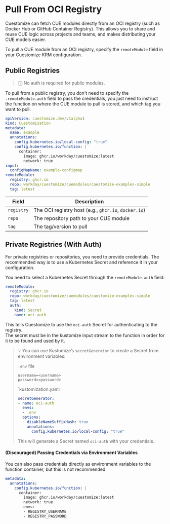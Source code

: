 # Pull From OCI Registry

Cuestomize can fetch CUE modules directly from an OCI registry (such as Docker Hub or GitHub Container Registry). This allows you to share and reuse CUE logic across projects and teams, and makes distributing your CUE models easier.

To pull a CUE module from an OCI registry, specify the `remoteModule` field in your Cuestomize KRM configuration.

## Public Registries

> ⓘ No auth is required for public modules.

To pull from a public registry, you don't need to specify the `.remoteModule.auth` field to pass the credentials,
you just need to instruct the function on where the CUE module to pull is stored, and which tag you want to pull.

```yaml
apiVersion: cuestomize.dev/v1alpha1
kind: Cuestomization
metadata:
  name: example
  annotations:
    config.kubernetes.io/local-config: "true"
    config.kubernetes.io/function: |
      container:
        image: ghcr.io/workday/cuestomize:latest
        network: true
input:
  configMapName: example-configmap
remoteModule:
  registry: ghcr.io
  repo: workday/cuestomize/cuemodules/cuestomize-examples-simple
  tag: latest
```

| Field      | Description                                          |
| ---------- | ---------------------------------------------------- |
| `registry` | The OCI registry host (e.g., `ghcr.io`, `docker.io`) |
| `repo`     | The repository path to your CUE module               |
| `tag`      | The tag/version to pull                              |

## Private Registries (With Auth)

For private registries or repositories, you need to provide credentials. The recommended way is to use a Kubernetes Secret and reference it in your configuration.

You need to select a Kubernetes Secret through the `remoteModule.auth` field:

```yaml
remoteModule:
  registry: ghcr.io
  repo: workday/cuestomize/cuemodules/cuestomize-examples-simple
  tag: latest
  auth:
    kind: Secret
    name: oci-auth
```

This tells Cuestomize to use the `oci-auth` Secret for authenticating to the registry.<br/>
The secret must be in the kustomize input stream to the function in order for it to be found and used by it.

> 💡 You can use Kustomize’s `secretGenerator` to create a Secret from environment variables:
> 
> `.env` file
> ```env
> username=<username>
> password=<password>
> ```
> 
> `kustomization.yaml
> ```yaml
> secretGenerator:
> - name: oci-auth
>   envs:
>   - .env
>   options:
>     disableNameSuffixHash: true
>     annotations:
>       config.kubernetes.io/local-config: "true"
> ```
> 
> This will generate a Secret named `oci-auth` with your credentials.


#### (Discouraged) Passing Credentials via Environment Variables

You can also pass credentials directly as environment variables to the function container, but this is not recommended:

```yaml
metadata:
  annotations:
    config.kubernetes.io/function: |
      container:
        image: ghcr.io/workday/cuestomize:latest
        network: true
        envs:
        - REGISTRY_USERNAME
        - REGISTRY_PASSWORD
```
